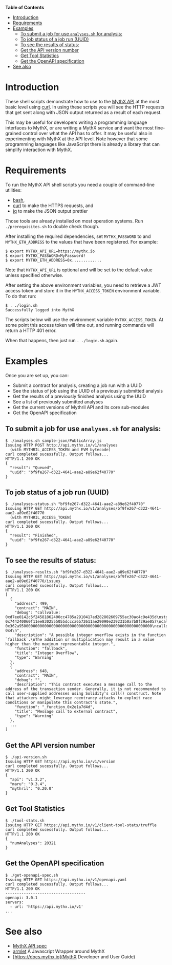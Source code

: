 <!-- markdown-toc start - Don't edit this section. Run M-x markdown-toc-refresh-toc -->
**Table of Contents**

- [Introduction](#introduction)
- [Requirements](#requirements)
- [Examples](#examples)
    - [To submit a job for use `analyses.sh` for analysis:](#to-submit-a-job-for-use-analysessh-for-analysis)
    - [To job status of a job run (UUID)](#to-job-status-of-a-job-run-uuid)
    - [To see the results of status:](#to-see-the-results-of-status)
    - [Get the API version number](#get-the-api-version-number)
    - [Get Tool Statistics](#get-tool-statistics)
    - [Get the OpenAPI specification](#get-the-openapi-specification)
- [See also](#see-also)

<!-- markdown-toc end -->

# Introduction

These shell scripts demonstrate how to use to the [MythX
API](https://staging.api.mythx.io/v1/openapi/) at the most basic level using
[curl](https://curl.haxx.se/download.html).  In using these scripts
you will see the HTTP requests that get sent along with JSON output
returned as a result of each request.

This may be useful for developers writing a programming language
interfaces to MythX, or are writing a MythX service and want the most
fine-grained control over what the API has to offer. It may be useful
also in experimenting with MythX at the API level. Note however that
some programming languages like JavaScript there is already a library
that can simplify interaction with MythX.

# Requirements

To run the MythX API shell scripts you need a couple of command-line utilities:

* [bash](https://www.gnu.org/software/bash/),
* [curl](https://curl.haxx.se/download.html) to make the HTTPS requests, and
* [jq](https://stedolan.github.io/jq/download/) to make the JSON output prettier

Those tools are already installed on most operation systems. Run `./prerequisites.sh` to double check though.

After installing the required dependencies, set
`MYTHX_PASSWORD` to and `MYTHX_ETH_ADDRESS` to the
values that have been registered. For example:

```console
$ export MYTHX_API_URL=https://mythx.io
$ export MYTHX_PASSWORD=MyPassword!
$ export MYTHX_ETH_ADDRESS=0x.............
```

Note that `MYTHX_API_URL` is optional and will be set to the default
value unless specified otherwise.

After  setting the above environment variables, you need to retrieve
a JWT access token and store it in the `MYTHX_ACCESS_TOKEN` environment variable.
To do that run:

```
$ . ./login.sh
Successfully logged into MythX
```

The scripts below will use the environment variable `MYTHX_ACCESS_TOKEN`. At some point this
access token will time out, and running commands will return a HTTP 401 error.

When that happens, then just run `. ./login.sh` again.

# Examples

Once you are set up, you can:

* Submit a contract for analysis, creating a job run with a UUID
* See the status of job using the UUID of a previously submitted analysis
* Get the results of a previously finished analysis using the UUID
* See a list of previously submitted analyses
* Get the current versions of Mythril API and its core sub-modules
* Get the OpenAPI specification

## To submit a job for use `analyses.sh` for analysis:

```console
$ ./analyses.sh sample-json/PublicArray.js
Issuing HTTP POST http://api.mythx.io/v1/analyses
  (with MYTHRIL_ACCESS_TOKEN and EVM bytecode)
curl completed sucessfully. Output follows...
HTTP/1.1 200 OK
{
  "result": "Queued",
  "uuid": "bf9fe267-d322-4641-aae2-a89e62f40770"
}
```

## To job status of a job run (UUID)


```console
$ ./analyses-status.sh "bf9fe267-d322-4641-aae2-a89e62f40770"
Issuing HTTP GET http://api.mythx.io/v1/analyses/bf9fe267-d322-4641-aae2-a89e62f40770
  (with MYTHRIL_ACCESS_TOKEN)
curl completed sucessfully. Output follows...
HTTP/1.1 200 OK
{
  "result": "Finished",
  "uuid": "bf9fe267-d322-4641-aae2-a89e62f40770"
}
```

## To see the results of status:

```console
$ ./analyses-results.sh "bf9fe267-d322-4641-aae2-a89e62f40770"
Issuing HTTP GET http://api.mythx.io/v1/analyses/bf9fe267-d322-4641-aae2-a89e62f40770/issues
curl completed sucessfully. Output follows...
HTTP/1.1 200 OK
[
  {
    "address": 499,
    "contract": "MAIN",
    "debug": "callvalue: 0xd7ee0142c5f24581862400cc4785a2910417ad282802609755ac30ac4c9e435d\nstorage_keccac_1461501637330902918203684832716283019655932542975_&\n1461501637330902918203684832716283019655932542975_&\n1461501637330902918203684832716283019655932542975_&\ncalldata_MAIN[4]: 0x744240060f11ee8302555055dccca6b72611ae29090e239231b0a7b8f29ae057\ncalldata_MAIN[0]: 0x362a9500000000000000000000000000000000000000000000000000000000\ncalldatasize_MAIN: 0x4\n",
    "description": "A possible integer overflow exists in the function `fallback`.\nThe addition or multiplication may result in a value higher than the maximum representable integer.",
    "function": "fallback",
    "title": "Integer Overflow",
    "type": "Warning"
  },
  {
    "address": 648,
    "contract": "MAIN",
    "debug": "",
    "description": "This contract executes a message call to the address of the transaction sender. Generally, it is not recommended to call user-supplied addresses using Solidity's call() construct. Note that attackers might leverage reentrancy attacks to exploit race conditions or manipulate this contract's state.",
    "function": "_function_0x2e1a7d4d",
    "title": "Message call to external contract",
    "type": "Warning"
  },
  ...
]
```

## Get the API version number

```console
$ ./api-version.sh
Issuing HTTP GET https://api.mythx.io/v1/version
curl completed sucessfully. Output follows...
HTTP/1.1 200 OK
{
  "api": "v1.3.2",
  "maru": "0.3.4",
  "mythril": "0.20.0"
}
```

## Get Tool Statistics

```console
$ ./tool-stats.sh
Issuing HTTP GET https://api.mythx.io/v1/client-tool-stats/truffle
curl completed sucessfully. Output follows...
HTTP/1.1 200 OK
{
  "numAnalyses": 20321
}
```


## Get the OpenAPI specification

```console
$ ./get-openapi-spec.sh
Issuing HTTP GET https://api.mythx.io/v1/openapi.yaml
curl completed sucessfully. Output follows...
HTTP/1.1 200 OK
-----------------------------------
openapi: 3.0.1
servers:
  - url: 'https://api.mythx.io/v1'
...
```

# See also

* [MythX API spec](https://staging.api.mythx.io/v1/openapi/)
* [armlet](https://npmjs.org/armlet) A Javascript Wrapper around MythX
* [https://docs.mythx.io](MythX Developer and User Guide)
